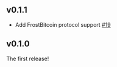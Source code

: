 ## v0.1.1
* Add FrostBitcoin protocol support [#19]

[#19]: https://github.com/dfns/trusted-dealer/pull/19

## v0.1.0

The first release!
